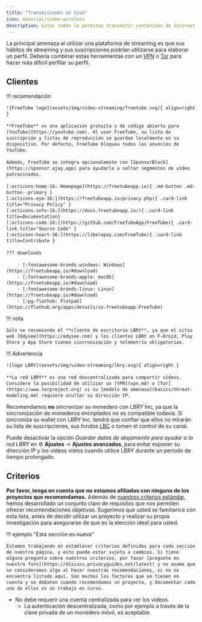 ```yaml
---
title: "Transmisiones en Vivo"
icon: material/video-wireless
description: Estas redes le permiten transmitir contenidos de Internet sin crear un perfil publicitario basado en sus intereses.
---
```


La principal amenaza al utilizar una plataforma de streaming es que sus hábitos de streaming y sus suscripciones podrían utilizarse para elaborar un perfil. Debería combinar estas herramientas con un [VPN](/vpn) o [Tor](https://www.torproject.org/) para hacer más difícil perfilar su perfil.

## Clientes

!!! recomendación

    ![FreeTube logo](assets/img/video-streaming/freetube.svg){ align=right }
    
    **FreeTube** es una aplicación gratuita y de código abierto para [YouTube](https://youtube.com). Al usar FreeTube, su lista de suscripción y listas de reproducción se guardan localmente en su dispositivo. Por defecto, FreeTube bloquea todos los anuncios de YouTube.
    
    Además, FreeTube se integra opcionalmente con [SponsorBlock](https://sponsor.ajay.app) para ayudarle a saltar segmentos de vídeo patrocinados.
    
    [:octicons-home-16: Homepage](https://freetubeapp.io){ .md-button .md-button--primary }
    [:octicons-eye-16:](https://freetubeapp.io/privacy.php){ .card-link title="Privacy Policy" }
    [:octicons-info-16:](https://docs.freetubeapp.io/){ .card-link title=Documentation}
    [:octicons-code-16:](https://github.com/FreeTubeApp/FreeTube){ .card-link title="Source Code" }
    [:octicons-heart-16:](https://liberapay.com/FreeTube){ .card-link title=Contribute }
    
    ??? downloads
    
        - [:fontawesome-brands-windows: Windows](https://freetubeapp.io/#download)
        - [:fontawesome-brands-apple: macOS](https://freetubeapp.io/#download)
        - [:fontawesome-brands-linux: Linux](https://freetubeapp.io/#download)
        - [:pg-flathub: Flatpak](https://flathub.org/apps/details/io.freetubeapp.FreeTube)

!!! nota

    Solo se recomienda el **cliente de escritorio LBRY**, ya que el sitio web [Odysee](https://odysee.com) y los clientes LBRY en F-Droid, Play Store y App Store tienen sincronización y telemetría obligatorias.

!!! Advertencia

    ![logo LBRY](assets/img/video-streaming/lbry.svg){ align=right }
    
    **La red LBRY** es una red descentralizada para compartir vídeos. Considere la posibilidad de utilizar un [VPN](vpn.md) o [Tor](https://www.torproject.org) si su [modelo de amenaza](basics/threat-modeling.md) requiere ocultar su dirección IP.

Recomendamos **no** sincronizar su monedero con LBRY Inc, ya que la sincronización de monederos encriptados no es compatible todavía. Si sincroniza su wallet con LBRY Inc. tendrá que confiar que ellos no mirarán su lista de suscripciones, sus fondos [LBC](https://lbry.com/faq/earn-credits) o tomen el control de su canal.

Puede desactivar la opción *Guardar datos de alojamiento para ayudar a la red LBRY* en :gear: **Ajustes** → **Ajustes avanzados**, para evitar exponer su dirección IP y los vídeos vistos cuando utilice LBRY durante un periodo de tiempo prolongado.

## Criterios

**Por favor, tenga en cuenta que no estamos afiliados con ninguno de los proyectos que recomendamos.** Además de [nuestros criterios estándar](about/criteria.md), hemos desarrollado un conjunto claro de requisitos que nos permiten ofrecer recomendaciones objetivas. Sugerimos que usted se familiarice con esta lista, antes de decidir utilizar un proyecto y realizar su propia investigación para asegurarse de que es la elección ideal para usted.

!!! ejemplo "Esta sección es nueva"

    Estamos trabajando en establecer criterios definidos para cada sección de nuestra página, y esto puede estar sujeto a cambios. Si tiene alguna pregunta sobre nuestros criterios, por favor [pregunte en nuestro foro](https://discuss.privacyguides.net/latest) y no asuma que no consideramos algo al hacer nuestras recomendaciones, si no se encuentra listado aquí. Son muchos los factores que se tienen en cuenta y se debaten cuando recomendamos un proyecto, y documentar cada uno de ellos es un trabajo en curso.

- No debe requerir una cuenta centralizada para ver los vídeos.
    - La autenticación descentralizada, como por ejemplo a través de la clave privada de un monedero móvil, es aceptable.
